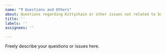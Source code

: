 ```yaml
---
name: "❓ Questions and Others"
about: Questions regarding Kittychain or other issues not related to bug nor feature request
title: ''
labels: ''
assignees: ''

---
```


Freely describe your questions or issues here.
